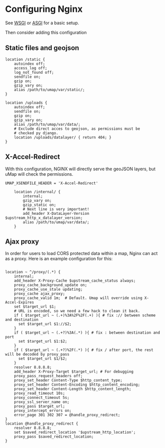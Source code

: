 # Configuring Nginx

See [WSGI](wsgi.md) or [ASGI](asgi.md) for a basic setup.

Then consider adding this configuration

## Static files and geojson

```nginx title="nginx.conf"
location /static {
    autoindex off;
    access_log off;
    log_not_found off;
    sendfile on;
    gzip on;
    gzip_vary on;
    alias /path/to/umap/var/static/;   
}

location /uploads {
    autoindex off;
    sendfile on;
    gzip on;
    gzip_vary on;
    alias /path/to/umap/var/data/;
    # Exclude direct acces to geojson, as permissions must be
    # checked py django.
    location /uploads/datalayer/ { return 404; }
}
```

## X-Accel-Redirect

With this configuration, NGINX will directly serve the geoJSON layers, but uMap will check the permissions.

```title="umap.conf"
UMAP_XSENDFILE_HEADER = 'X-Accel-Redirect'
```

```title="nginx.conf"
    location /internal/ {
        internal;
        gzip_vary on;
        gzip_static on;
        # Next line is very important!
        add_header X-DataLayer-Version $upstream_http_x_datalayer_version;
        alias /path/to/umap/var/data/;
    }
```

## Ajax proxy

In order for users to load CORS protected data within a map, Nginx can act as a proxy.
Here is an example configuration for this:

```

location ~ ^/proxy/(.*) {
    internal;
    add_header X-Proxy-Cache $upstream_cache_status always;
    proxy_cache_background_update on;
    proxy_cache_use_stale updating;
    proxy_cache ajax_proxy;
    proxy_cache_valid 1m;  # Default. Umap will override using X-Accel-Expires
    set $target_url $1;
    # URL is encoded, so we need a few hack to clean it back.
    if ( $target_url ~ (.+)%3A%2F%2F(.+) ){ # fix :// between scheme and destination
      set $target_url $1://$2;
    }
    if ( $target_url ~ (.+?)%3A(.*) ){ # fix : between destination and port
      set $target_url $1:$2;
    }
    if ( $target_url ~ (.+?)%2F(.*) ){ # fix / after port, the rest will be decoded by proxy_pass
      set $target_url $1/$2;
    }
    resolver 8.8.8.8;
    add_header X-Proxy-Target $target_url; # For debugging
    proxy_pass_request_headers off;
    proxy_set_header Content-Type $http_content_type;
    proxy_set_header Content-Encoding $http_content_encoding;
    proxy_set_header Content-Length $http_content_length;
    proxy_read_timeout 10s;
    proxy_connect_timeout 5s;
    proxy_ssl_server_name on;
    proxy_pass $target_url;
    proxy_intercept_errors on;
    error_page 301 302 307 = @handle_proxy_redirect;
}
location @handle_proxy_redirect {
    resolver 8.8.8.8;
    set $saved_redirect_location '$upstream_http_location';
    proxy_pass $saved_redirect_location;
}
```
